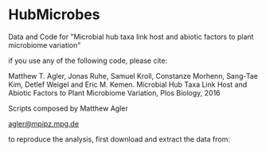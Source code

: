 # HubMicrobes
Data and Code for "Microbial hub taxa link host and abiotic factors to plant microbiome variation"

if you use any of the following code, please cite:

Matthew T. Agler, Jonas Ruhe, Samuel Kroll, Constanze Morhenn, Sang-Tae Kim, Detlef Weigel and Eric M. Kemen. Microbial Hub Taxa Link Host and Abiotic Factors to Plant Microbiome Variation, Plos Biology, 2016

Scripts composed by Matthew Agler

agler@mpipz.mpg.de

to reproduce the analysis, first download and extract the data from:
